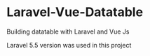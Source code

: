# Laravel-Vue-Datatable
Building datatable with Laravel and Vue Js

Laravel 5.5 version was used in this project
